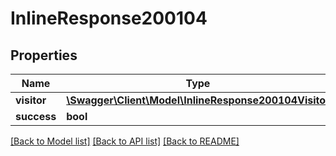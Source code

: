 # InlineResponse200104

## Properties
Name | Type | Description | Notes
------------ | ------------- | ------------- | -------------
**visitor** | [**\Swagger\Client\Model\InlineResponse200104Visitor**](InlineResponse200104Visitor.md) |  | [optional] 
**success** | **bool** |  | [optional] 

[[Back to Model list]](../../README.md#documentation-for-models) [[Back to API list]](../../README.md#documentation-for-api-endpoints) [[Back to README]](../../README.md)

